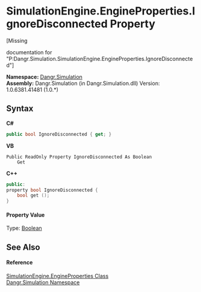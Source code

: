 # SimulationEngine.EngineProperties.IgnoreDisconnected Property 
 

\[Missing <summary> documentation for "P:Dangr.Simulation.SimulationEngine.EngineProperties.IgnoreDisconnected"\]

**Namespace:**&nbsp;<a href="N_Dangr_Simulation">Dangr.Simulation</a><br />**Assembly:**&nbsp;Dangr.Simulation (in Dangr.Simulation.dll) Version: 1.0.6381.41481 (1.0.*)

## Syntax

**C#**<br />
``` C#
public bool IgnoreDisconnected { get; }
```

**VB**<br />
``` VB
Public ReadOnly Property IgnoreDisconnected As Boolean
	Get
```

**C++**<br />
``` C++
public:
property bool IgnoreDisconnected {
	bool get ();
}
```


#### Property Value
Type: <a href="http://msdn2.microsoft.com/en-us/library/a28wyd50" target="_blank">Boolean</a>

## See Also


#### Reference
<a href="T_Dangr_Simulation_SimulationEngine_EngineProperties">SimulationEngine.EngineProperties Class</a><br /><a href="N_Dangr_Simulation">Dangr.Simulation Namespace</a><br />